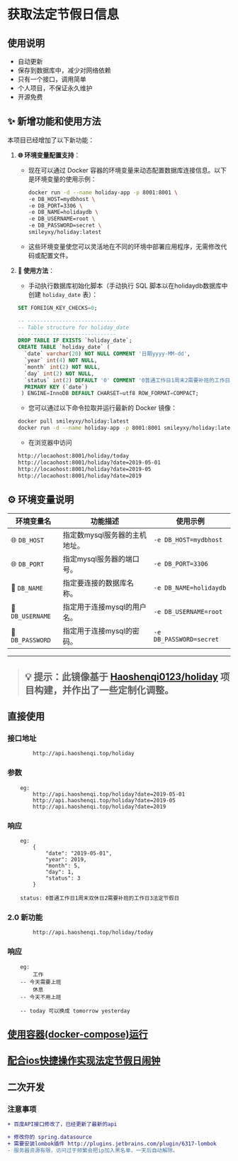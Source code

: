 # 获取法定节假日信息

## 使用说明

* 自动更新
* 保存到数据库中，减少对网络依赖
* 只有一个接口，调用简单
* 个人项目，不保证永久维护
* 开源免费

## ✨ 新增功能和使用方法

本项目已经增加了以下新功能：

1. **🌐 环境变量配置支持**：
   - 现在可以通过 Docker 容器的环境变量来动态配置数据库连接信息。以下是环境变量的使用示例：
     ```bash
     docker run -d --name holiday-app -p 8001:8001 \
     -e DB_HOST=mydbhost \
     -e DB_PORT=3306 \
     -e DB_NAME=holidaydb \
     -e DB_USERNAME=root \
     -e DB_PASSWORD=secret \
     smileyxy/holiday:latest
     ```
   - 这些环境变量使您可以灵活地在不同的环境中部署应用程序，无需修改代码或配置文件。
   
2. **📄 使用方法**：
   - 手动执行数据库初始化脚本（手动执行 SQL 脚本以在holidaydb数据库中创建 `holiday_date` 表）：
   ```sql
   SET FOREIGN_KEY_CHECKS=0;
   
   -- ----------------------------
   -- Table structure for holiday_date
   -- ----------------------------
   DROP TABLE IF EXISTS `holiday_date`;
   CREATE TABLE `holiday_date` (
     `date` varchar(20) NOT NULL COMMENT '日期yyyy-MM-dd',
     `year` int(4) NOT NULL,
     `month` int(2) NOT NULL,
     `day` int(2) NOT NULL,
     `status` int(2) DEFAULT '0' COMMENT '0普通工作日1周末2需要补班的工作日3法定节假日',
     PRIMARY KEY (`date`)
    ) ENGINE=InnoDB DEFAULT CHARSET=utf8 ROW_FORMAT=COMPACT;
   ```
   
   - 您可以通过以下命令拉取并运行最新的 Docker 镜像：
    ```bash
    docker pull smileyxy/holiday:latest
    docker run -d --name holiday-app -p 8001:8001 smileyxy/holiday:latest
    ```
   - 在浏览器中访问
    ```bash
    http://locaohost:8001/holiday/today
    http://locaohost:8001/holiday?date=2019-05-01
    http://locaohost:8001/holiday?date=2019-05
    http://locaohost:8001/holiday?date=2019
    ```

## ⚙️ 环境变量说明

| 环境变量名       | 功能描述                                                                 | 使用示例                      |
|----------------|------------------------------------------------------------------------|-----------------------------|
| 🌐 `DB_HOST`    | 指定数mysql服务器的主机地址。                      | `-e DB_HOST=mydbhost`       |
| 🌐 `DB_PORT`    | 指定mysql服务器的端口号。                      | `-e DB_PORT=3306`           |
| 📂 `DB_NAME`    | 指定要连接的数据库名称。                           | `-e DB_NAME=holidaydb`      |
| 👤 `DB_USERNAME`| 指定用于连接mysql的用户名。                          | `-e DB_USERNAME=root`       |
| 🔑 `DB_PASSWORD`| 指定用于连接mysql的密码。                 | `-e DB_PASSWORD=secret`     |

---

> ## 💡 提示：此镜像基于 [Haoshenqi0123/holiday](https://github.com/Haoshenqi0123/holiday) 项目构建，并作出了一些定制化调整。

## 直接使用

### 接口地址

            http://api.haoshenqi.top/holiday

### 参数

        eg:
            http://api.haoshenqi.top/holiday?date=2019-05-01
            http://api.haoshenqi.top/holiday?date=2019-05
            http://api.haoshenqi.top/holiday?date=2019

### 响应

        eg:
            {
                "date": "2019-05-01",
                "year": 2019,
                "month": 5,
                "day": 1,
                "status": 3
            }

        status: 0普通工作日1周末双休日2需要补班的工作日3法定节假日

### 2.0 新功能

            http://api.haoshenqi.top/holiday/today

### 响应

        eg:
            工作
        -- 今天需要上班
            休息
        -- 今天不用上班

        -- today 可以换成 tomorrow yesterday

## [使用容器(docker-compose)运行](https://github.com/Haoshenqi0123/holiday/wiki/%E4%BD%BF%E7%94%A8%E5%AE%B9%E5%99%A8%E8%BF%90%E8%A1%8C)

## [配合ios快捷操作实现法定节假日闹钟](https://github.com/Haoshenqi0123/holiday/wiki/%E6%94%AF%E6%8C%81IOS%E6%B3%95%E5%AE%9A%E8%8A%82%E5%81%87%E6%97%A5%E9%97%B9%E9%92%9F)



## 二次开发

### 注意事项

```diff 
+ 百度API接口修改了，已经更新了最新的api

+ 修改你的 spring.datasource
+ 需要安装lombok插件 http://plugins.jetbrains.com/plugin/6317-lombok
- 服务器资源有限，访问过于频繁会把ip加入黑名单，一天后自动解除。
``` 
